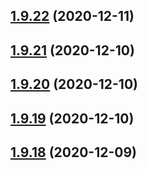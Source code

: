 ## [1.9.22](https://github.com/dds/aoc2020/compare/v1.9.21...v1.9.22) (2020-12-11)



## [1.9.21](https://github.com/dds/aoc2020/compare/v1.9.20...v1.9.21) (2020-12-10)



## [1.9.20](https://github.com/dds/aoc2020/compare/v1.9.19...v1.9.20) (2020-12-10)



## [1.9.19](https://github.com/dds/aoc2020/compare/v1.9.18...v1.9.19) (2020-12-10)



## [1.9.18](https://github.com/dds/aoc2020/compare/v1.9.17...v1.9.18) (2020-12-09)



